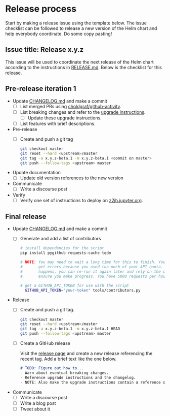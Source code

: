 # Release process

Start by making a release issue using the template below. The issue checklist
can be followed to release a new version of the Helm chart and help everybody
coordinate. Do some copy pasting!

## Issue title: Release x.y.z

This issue will be used to coordinate the next release of the Helm chart
according to the instructions in [RELEASE.md](RELEASE.md). Below is the
checklist for this release.

## Pre-release iteration 1

- Update [CHANGELOG.md](CHANGELOG.md) and make a commit
  - [ ] List merged PRs using
    [choldgraf/github-activity](https://github.com/choldgraf/github-activity).
  - [ ] List breaking changes and refer to the [upgrade
    instructions](https://z2jh.jupyter.org/en/latest/upgrading.html).
    - [ ] Update these upgrade instructions.
  - [ ] List features with brief descriptions.

- Pre-release
  - [ ] Create and push a git tag

    ```bash
    git checkout master
    git reset --hard <upstream>/master
    git tag -a x.y.z-beta.1 -m x.y.z-beta.1 <commit on master>
    git push --follow-tags <upstream> master
    ```

- Update documentation
  - [ ] Update old version references to the new version

- Communicate
  - [ ] Write a discourse post

- Verify
  - [ ] Verify one set of instructions to deploy on
    [z2jh.jupyter.org](https://z2jh.jupyter.org).

## Final release

- Update [CHANGELOG.md](CHANGELOG.md) and make a commit
  - [ ] Generate and add a list of contributors

    ```bash
    # install dependencies for the script
    pip install pygithub requests-cache tqdm

    # NOTE: You may need to wait a long time for this to finish. You may even
    #       get errors because you used too much of your API quota. If that
    #       happens, you can re-run it again later and rely on the caching to
    #       ensure you make progress. You have 5000 requests per hour.

    # get a GITHUB_API_TOKEN for use with the script
      GITHUB_API_TOKEN="your-token" tools/contributors.py
    ```

- Release
  - [ ] Create and push a git tag.

    ```bash
    git checkout master
    git reset --hard <upstream>/master
    git tag -a x.y.z-beta.1 -m x.y.z-beta.1 HEAD
    git push --follow-tags <upstream> master
    ```

  - [ ] Create a GitHub release
    
    Visit the [release
    page](https://github.com/jupyterhub/zero-to-jupyterhub-k8s/releases) and
    create a new release referencing the recent tag. Add a brief text like the
    one below.

    ```Markdown
    # TODO: Figure out how to...
    - Warn about eventual breaking changes.
    - Reference upgrade instructions and the changelog.
    - NOTE: Also make the upgrade instructions contain a reference on what to do if they fail.
    ```

- Communicate
  - [ ] Write a discourse post
  - [ ] Write a blog post
  - [ ] Tweet about it
